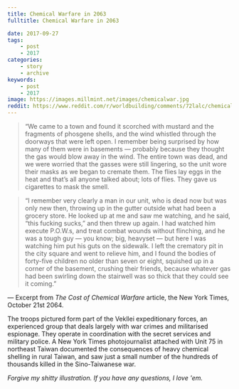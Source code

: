 ```yaml
---
title: Chemical Warfare in 2063
fulltitle: Chemical Warfare in 2063

date: 2017-09-27
tags:
    - post
    - 2017
categories:
    - story
    - archive
keywords:
    - post
    - 2017
image: https://images.millmint.net/images/chemicalwar.jpg
reddit: https://www.reddit.com/r/worldbuilding/comments/72lalc/chemical_warfare_in_2063_vekllei/
---
```


>“We came to a town and found it scorched with mustard and the fragments of phosgene shells, and the wind whistled through the doorways that were left open. I remember being surprised by how many of them were in basements  —  probably because they thought the gas would blow away in the wind. The entire town was dead, and we were worried that the gasses were still lingering, so the unit wore their masks as we began to cremate them. The flies lay eggs in the heat and that’s all anyone talked about; lots of flies. They gave us cigarettes to mask the smell.

>“I remember very clearly a man in our unit, who is dead now but was only new then, throwing up in the gutter outside what had been a grocery store. He looked up at me and saw me watching, and he said, “this fucking sucks,” and then threw up again. I had watched him execute P.O.W.s, and treat combat wounds without flinching, and he was a tough guy  —  you know; big, heavyset  —  but here I was watching him put his guts on the sidewalk. I left the crematory pit in the city square and went to relieve him, and I found the bodies of forty-five children no older than seven or eight, squished up in a corner of the basement, crushing their friends, because whatever gas had been swirling down the stairwell was so thick that they could see it coming.”

 —  Excerpt from *The Cost of Chemical Warfare* article, the New York Times, October 21st 2064.

The troops pictured form part of the Vekllei expeditionary forces, an experienced group that deals largely with war crimes and militarised espionage. They operate in coordination with the secret services and military police. A New York Times photojournalist attached with Unit 75 in northeast Taiwan documented the consequences of heavy chemical shelling in rural Taiwan, and saw just a small number of the hundreds of thousands killed in the Sino-Taiwanese war.

*Forgive my shitty illustration. If you have any questions, I love 'em.*
